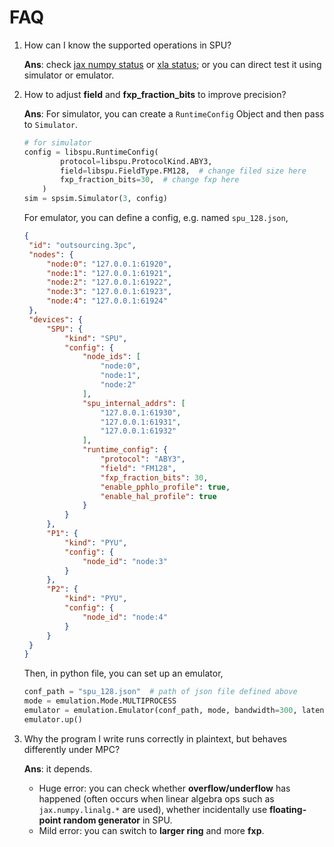 # FAQ

1. How can I know the supported operations in SPU?

    **Ans**: check [jax numpy status](https://www.secretflow.org.cn/docs/spu/latest/en-US/reference/np_op_status) or [xla status](https://www.secretflow.org.cn/docs/spu/latest/en-US/reference/xla_status);
    or you can direct test it using simulator or emulator.

2. How to adjust **field** and **fxp_fraction_bits** to improve precision?

   **Ans**: For simulator, you can create a `RuntimeConfig` Object and then pass to `Simulator`.

    ```python
    # for simulator
    config = libspu.RuntimeConfig(
            protocol=libspu.ProtocolKind.ABY3,
            field=libspu.FieldType.FM128,  # change filed size here
            fxp_fraction_bits=30,  # change fxp here
        )
    sim = spsim.Simulator(3, config)
   ```

   For emulator, you can define a config, e.g. named `spu_128.json`,

   ```json
   {
    "id": "outsourcing.3pc",
    "nodes": {
        "node:0": "127.0.0.1:61920",
        "node:1": "127.0.0.1:61921",
        "node:2": "127.0.0.1:61922",
        "node:3": "127.0.0.1:61923",
        "node:4": "127.0.0.1:61924"
    },
    "devices": {
        "SPU": {
            "kind": "SPU",
            "config": {
                "node_ids": [
                    "node:0",
                    "node:1",
                    "node:2"
                ],
                "spu_internal_addrs": [
                    "127.0.0.1:61930",
                    "127.0.0.1:61931",
                    "127.0.0.1:61932"
                ],
                "runtime_config": {
                    "protocol": "ABY3",
                    "field": "FM128",
                    "fxp_fraction_bits": 30,
                    "enable_pphlo_profile": true,
                    "enable_hal_profile": true
                }
            }
        },
        "P1": {
            "kind": "PYU",
            "config": {
                "node_id": "node:3"
            }
        },
        "P2": {
            "kind": "PYU",
            "config": {
                "node_id": "node:4"
            }
        }
    }
   }
   ```

   Then, in python file, you can set up an emulator,

   ```python
   conf_path = "spu_128.json"  # path of json file defined above
   mode = emulation.Mode.MULTIPROCESS
   emulator = emulation.Emulator(conf_path, mode, bandwidth=300, latency=20)
   emulator.up()
   ```

3. Why the program I write runs correctly in plaintext, but behaves differently under MPC?

    **Ans**: it depends.
      - Huge error: you can check whether **overflow/underflow** has happened (often occurs when linear algebra ops such as `jax.numpy.linalg.*` are used), whether incidentally use **floating-point random generator** in SPU.
      - Mild error: you can switch to **larger ring** and more **fxp**.
